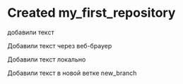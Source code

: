 ﻿# Created my_first_repository

добавили текст

Добавили текст через веб-брауер

Добавили текст локально

Добавили текст в новой ветке new_branch

